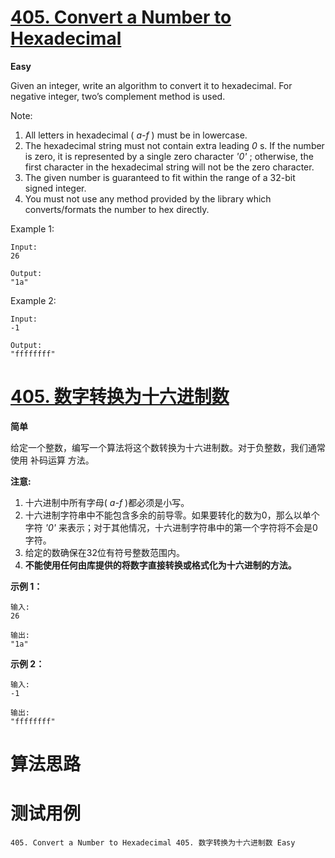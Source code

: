 # [405. Convert a Number to Hexadecimal][enTitle]

**Easy**

Given an integer, write an algorithm to convert it to hexadecimal. For negative integer, two’s complement method is used.

Note:

1. All letters in hexadecimal ( *a-f* ) must be in lowercase. 
2. The hexadecimal string must not contain extra leading  *0* s. If the number is zero, it is represented by a single zero character  *'0'* ; otherwise, the first character in the hexadecimal string will not be the zero character. 
3. The given number is guaranteed to fit within the range of a 32-bit signed integer. 
4. You must not use any method provided by the library which converts/formats the number to hex directly.



Example 1:

```
Input:
26

Output:
"1a"

```



Example 2:

```
Input:
-1

Output:
"ffffffff"

```




# [405. 数字转换为十六进制数][cnTitle]

**简单**

给定一个整数，编写一个算法将这个数转换为十六进制数。对于负整数，我们通常使用 补码运算 方法。

**注意:** 

1. 十六进制中所有字母( *a-f* )都必须是小写。 
2. 十六进制字符串中不能包含多余的前导零。如果要转化的数为0，那么以单个字符 *'0'* 来表示；对于其他情况，十六进制字符串中的第一个字符将不会是0字符。  
3. 给定的数确保在32位有符号整数范围内。 
4. **不能使用任何由库提供的将数字直接转换或格式化为十六进制的方法。** 

**示例 1：** 

```
输入:
26

输出:
"1a"

```

**示例 2：** 

```
输入:
-1

输出:
"ffffffff"

```




# 算法思路

# 测试用例
```
405. Convert a Number to Hexadecimal 405. 数字转换为十六进制数 Easy
```

[enTitle]: https://leetcode.com/problems/convert-a-number-to-hexadecimal/
[cnTitle]: https://leetcode-cn.com/problems/convert-a-number-to-hexadecimal/

